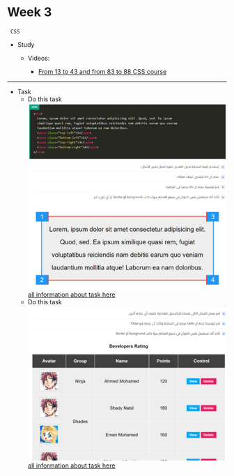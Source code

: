  # Week 3 
     CSS
- Study 
    - Videos:

        - [From 13 to 43 and from 83 to 88 CSS course](https://www.youtube.com/watch?v=X1ulCwyhCVM&list=PLDoPjvoNmBAzjsz06gkzlSrlev53MGIKe)


---
- Task
    -   Do this task 
    ![week3-1](assets/week3-1.png)
    [all information about task here](https://elzero.org/css-assignments-lesson-from-30-to-33/)
    -   Do this task 
    ![week3-2](assets/week3-2.png)
    [all information about task here](https://elzero.org/css-assignments-lesson-from-30-to-33/)


